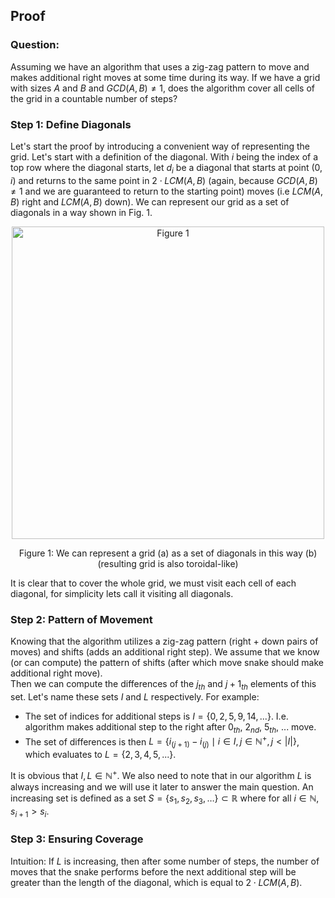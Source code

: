 ## Proof

### Question:
Assuming we have an algorithm that uses a zig-zag pattern to move and 
makes additional right moves at some time during its way. 
If we have a grid with sizes $A$ and $B$ and $GCD(A, B) \neq 1$, 
does the algorithm cover all cells of the grid in a countable number of steps?

### Step 1: Define Diagonals
Let's start the proof by introducing a convenient way of representing the grid. Let's start with a definition of the diagonal. With $i$ being the index of a top row where the diagonal starts, let $d_i$ be a diagonal that starts at point $(0, i)$ and returns to the same point in $2 \cdot LCM(A, B)$ (again, because $GCD(A, B) \neq 1$ and we are guaranteed to return to the starting point) moves (i.e $LCM(A, B)$ right and $LCM(A, B)$ down). We can represent our grid as a set of diagonals in a way shown in Fig. 1. 

<p align="center">
  <img src="https://github.com/user-attachments/assets/492d047d-5f77-4001-93fc-6bbfebcec45a" width="500" title="Figure 1">
</p>
<p align="center">Figure 1: We can represent a grid (a) as a set of diagonals in this way (b) (resulting grid is also toroidal-like)</p>

It is clear that to cover the whole grid, we must visit each cell of each diagonal, for simplicity lets call it visiting all diagonals.

### Step 2: Pattern of Movement
Knowing that the algorithm utilizes a zig-zag pattern (right + down pairs of moves) and shifts (adds an additional right step). We assume that we know (or can compute) the pattern of shifts (after which move snake should make additional right move). </br>
Then we can compute the differences of the $j_{th}$ and $j+1_{th}$ elements of this set. Let's name these sets $I$ and $L$ respectively. For example:
- The set of indices for additional steps is $I = \{0, 2, 5, 9, 14, ...\}$. I.e. algorithm makes additional step to the right after $0_{th}$, $2_{nd}$, $5_{th}$, ... move.
- The set of differences is then $L = \{i_{(j+1)} - i_{(j)} \mid i \in I, j \in \mathbb{N^+}, \, j < |I|\}$, which evaluates to $L = \{2, 3, 4, 5, ...\}$.

It is obvious that $I, L \in \mathbb{N^+}$.
We also need to note that in our algorithm $L$ is always increasing and we will use it later to answer the main question. 
An increasing set is defined as a set $S = \{s_1, s_2, s_3, \dots\} \subset \mathbb{R}$ where for all $i \in \mathbb{N}$, $s_{i+1} > s_i$.

### Step 3: Ensuring Coverage
Intuition: If $L$ is increasing, then after some number of steps, the number of moves that the snake performs before the next additional step will be greater than the length of the diagonal, which is equal to $2 \cdot LCM(A, B)$.